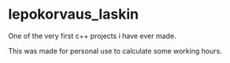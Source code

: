 # lepokorvaus_laskin

One of the very first c++ projects i have ever made.

This was made for personal use to calculate some working hours.
